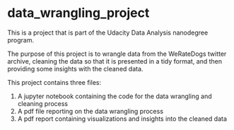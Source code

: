 # data_wrangling_project
This is a project that is part of the Udacity Data Analysis nanodegree program.

The purpose of this project is to wrangle data from the WeRateDogs twitter archive, cleaning the data so that it is presented in a tidy format, and then providing some insights with the cleaned data.

This project contains three files:
1) A jupyter notebook containing the code for the data wrangling and cleaning process
2) A pdf file reporting on the data wrangling process
3) A pdf report containing visualizations and insights into the cleaned data
